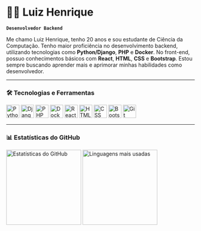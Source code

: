 # 👨‍💻 Luiz Henrique

**`Desenvolvedor Backend`**

Me chamo Luiz Henrique, tenho 20 anos e sou estudante de Ciência da Computação. Tenho maior proficiência no desenvolvimento backend, utilizando tecnologias como **Python/Django**, **PHP** e **Docker**. No front-end, possuo conhecimentos básicos com **React**, **HTML**, **CSS** e **Bootstrap**. Estou sempre buscando aprender mais e aprimorar minhas habilidades como desenvolvedor.

---

### 🛠️ Tecnologias e Ferramentas

<p align="left">
  <img src="https://cdn.jsdelivr.net/gh/devicons/devicon/icons/python/python-original.svg" width="35px" title="Python" />
  <img src="https://cdn.jsdelivr.net/gh/devicons/devicon/icons/django/django-plain.svg" width="35px" title="Django" />
  <img src="https://cdn.jsdelivr.net/gh/devicons/devicon/icons/php/php-original.svg" width="35px" title="PHP" />
  <img src="https://cdn.jsdelivr.net/gh/devicons/devicon/icons/docker/docker-original.svg" width="35px" title="Docker" />
  <img src="https://cdn.jsdelivr.net/gh/devicons/devicon/icons/react/react-original.svg" width="35px" title="React" />
  <img src="https://cdn.jsdelivr.net/gh/devicons/devicon/icons/html5/html5-original.svg" width="35px" title="HTML" />
  <img src="https://cdn.jsdelivr.net/gh/devicons/devicon/icons/css3/css3-original.svg" width="35px" title="CSS" />
  <img src="https://cdn.jsdelivr.net/gh/devicons/devicon/icons/bootstrap/bootstrap-original.svg" width="35px" title="Bootstrap" />
  <img src="https://cdn.jsdelivr.net/gh/devicons/devicon/icons/git/git-original.svg" width="35px" title="Git" />
</p>

---

### 📊 Estatísticas do GitHub

<p align="left">
  <img 
    src="https://github-readme-stats.vercel.app/api?username=LuizDevLab&show_icons=true&theme=tokyonight&locale=pt-br" 
    height="200"
    alt="Estatísticas do GitHub"
  />
  <img 
    src="https://github-readme-stats.vercel.app/api/top-langs/?username=LuizDevLab&layout=compact&theme=tokyonight&locale=pt-br"
    height="200"
    alt="Linguagens mais usadas"
  />
</p>
